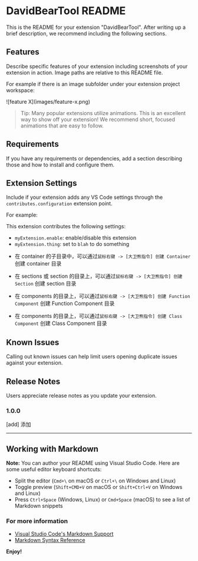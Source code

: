# DavidBearTool README

This is the README for your extension "DavidBearTool". After writing up a brief description, we recommend including the following sections.

## Features

Describe specific features of your extension including screenshots of your extension in action. Image paths are relative to this README file.

For example if there is an image subfolder under your extension project workspace:

\!\[feature X\]\(images/feature-x.png\)

> Tip: Many popular extensions utilize animations. This is an excellent way to show off your extension! We recommend short, focused animations that are easy to follow.

## Requirements

If you have any requirements or dependencies, add a section describing those and how to install and configure them.

## Extension Settings

Include if your extension adds any VS Code settings through the `contributes.configuration` extension point.

For example:

This extension contributes the following settings:

* `myExtension.enable`: enable/disable this extension
* `myExtension.thing`: set to `blah` to do something

- 在 container 的子目录中，可以通过`鼠标右键 -> [大卫熊指令] 创建 Container` 创建 container 目录

- 在 sections 或 section 的目录上，可以通过`鼠标右键 -> [大卫熊指令] 创建 Section` 创建 section 目录

- 在 components 的目录上，可以通过`鼠标右键 -> [大卫熊指令] 创建 Function Component` 创建 Function Component 目录

- 在 components 的目录上，可以通过`鼠标右键 -> [大卫熊指令] 创建 Class Component` 创建 Class Component 目录


## Known Issues

Calling out known issues can help limit users opening duplicate issues against your extension.

## Release Notes

Users appreciate release notes as you update your extension.

### 1.0.0

[add] 添加 


-----------------------------------------------------------------------------------------------------------

## Working with Markdown

**Note:** You can author your README using Visual Studio Code.  Here are some useful editor keyboard shortcuts:

* Split the editor (`Cmd+\` on macOS or `Ctrl+\` on Windows and Linux)
* Toggle preview (`Shift+CMD+V` on macOS or `Shift+Ctrl+V` on Windows and Linux)
* Press `Ctrl+Space` (Windows, Linux) or `Cmd+Space` (macOS) to see a list of Markdown snippets

### For more information

* [Visual Studio Code's Markdown Support](http://code.visualstudio.com/docs/languages/markdown)
* [Markdown Syntax Reference](https://help.github.com/articles/markdown-basics/)

**Enjoy!**
